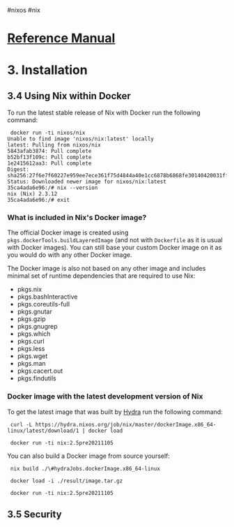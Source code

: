 #nixos #nix 
# [Reference Manual](https://nix.dev/manual/nix/2.18/introduction)
# 3. Installation

## 3.4 Using Nix within Docker

To run the latest stable release of Nix with Docker run the following command:

```console
 docker run -ti nixos/nix
Unable to find image 'nixos/nix:latest' locally
latest: Pulling from nixos/nix
5843afab3874: Pull complete
b52bf13f109c: Pull complete
1e2415612aa3: Pull complete
Digest: sha256:27f6e7f60227e959ee7ece361f75d4844a40e1cc6878b6868fe30140420031ff
Status: Downloaded newer image for nixos/nix:latest
35ca4ada6e96:/# nix --version
nix (Nix) 2.3.12
35ca4ada6e96:/# exit
```
### What is included in Nix's Docker image?

The official Docker image is created using `pkgs.dockerTools.buildLayeredImage` (and not with `Dockerfile` as it is usual with Docker images). You can still base your custom Docker image on it as you would do with any other Docker image.

The Docker image is also not based on any other image and includes minimal set of runtime dependencies that are required to use Nix:

- pkgs.nix
- pkgs.bashInteractive
- pkgs.coreutils-full
- pkgs.gnutar
- pkgs.gzip
- pkgs.gnugrep
- pkgs.which
- pkgs.curl
- pkgs.less
- pkgs.wget
- pkgs.man
- pkgs.cacert.out
- pkgs.findutils
###  Docker image with the latest development version of Nix

To get the latest image that was built by [Hydra](https://hydra.nixos.org) run the following command:

```console
 curl -L https://hydra.nixos.org/job/nix/master/dockerImage.x86_64-linux/latest/download/1 | docker load
```

```console
 docker run -ti nix:2.5pre20211105
```

You can also build a Docker image from source yourself:

```console
 nix build ./\#hydraJobs.dockerImage.x86_64-linux
```

```console
 docker load -i ./result/image.tar.gz
```

```console
 docker run -ti nix:2.5pre20211105
```
## 3.5 Security

